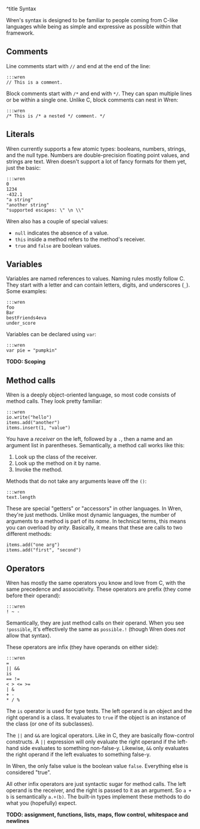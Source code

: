 ^title Syntax

Wren's syntax is designed to be familiar to people coming from C-like languages while being as simple and expressive as possible within that framework.

## Comments

Line comments start with `//` and end at the end of the line:

    :::wren
    // This is a comment.

Block comments start with `/*` and end with `*/`. They can span multiple lines or be within a single one. Unlike C, block comments can nest in Wren:

    :::wren
    /* This is /* a nested */ comment. */

## Literals

Wren currently supports a few atomic types: booleans, numbers, strings, and the null type. Numbers are double-precision floating point values, and strings are text. Wren doesn't support a lot of fancy formats for them yet, just the basic:

    :::wren
    0
    1234
    -432.1
    "a string"
    "another string"
    "supported escapes: \" \n \\"

Wren also has a couple of special values:

* `null` indicates the absence of a value.
* `this` inside a method refers to the method's receiver.
* `true` and `false` are boolean values.

## Variables

Variables are named references to values. Naming rules mostly follow C. They start with a letter and can contain letters, digits, and underscores (`_`). Some examples:

    :::wren
    foo
    Bar
    bestFriends4eva
    under_score

Variables can be declared using `var`:

    :::wren
    var pie = "pumpkin"

**TODO: Scoping**

## Method calls

Wren is a deeply object-oriented language, so most code consists of method calls. They look pretty familiar:

    :::wren
    io.write("hello")
    items.add("another")
    items.insert(1, "value")

You have a *receiver* on the left, followed by a `.`, then a name and an argument list in parentheses. Semantically, a method call works like this:

1. Look up the class of the receiver.
2. Look up the method on it by name.
3. Invoke the method.

Methods that do not take any arguments leave off the `()`:

    :::wren
    text.length

These are special "getters" or "accessors" in other languages. In Wren, they're just methods. Unlike most dynamic languages, the number of arguments to a method is part of its *name*. In technical terms, this means you can overload by *arity*. Basically, it means that these are calls to two different methods:

    items.add("one arg")
    items.add("first", "second")

## Operators

Wren has mostly the same operators you know and love from C, with the same precedence and associativity. These operators are prefix (they come before their operand):

    :::wren
    ! ~ -

Semantically, they are just method calls on their operand. When you see `!possible`, it's effectively the same as `possible.!` (though Wren does *not* allow that syntax).

These operators are infix (they have operands on either side):

    :::wren
    =
    || &&
    is
    == !=
    < > <= >=
    | &
    + -
    * / %

The `is` operator is used for type tests. The left operand is an object and the right operand is a class. It evaluates to `true` if the object is an instance of the class (or one of its subclasses).

The `||` and `&&` are logical operators. Like in C, they are basically flow-control constructs. A `||` expression will only evaluate the right operand if the left-hand side evaluates to something non-false-y. Likewise, `&&` only evaluates the right operand if the left evaluates to something false-y.

In Wren, the only false value is the boolean value `false`. Everything else is considered "true".

All other infix operators are just syntactic sugar for method calls. The left operand is the receiver, and the right is passed to it as an argument. So `a + b` is semantically `a.+(b)`. The built-in types implement these methods to do what you (hopefully) expect.

**TODO: assignment, functions, lists, maps, flow control, whitespace and newlines**
